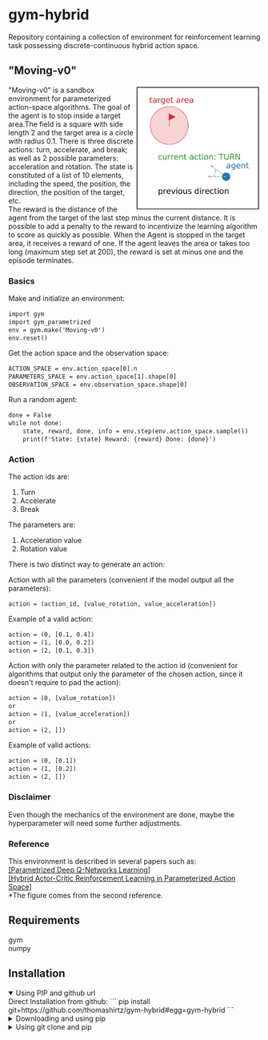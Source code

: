# gym-hybrid

Repository containing a collection of environment for reinforcement learning task possessing discrete-continuous hybrid action space.

## "Moving-v0" 

<img align="right" width="250"  src="moving-v0.jpg"> 

"Moving-v0" is a sandbox environment for parameterized action-space algorithms. The goal of the agent is to stop inside a target area.The field is a square
with side length 2 and the target area is a circle with radius 0.1. There is three discrete actions: turn, accelerate, and break; as well as 2 possible parameters: acceleration and rotation. The state is constituted of a list of 10 elements, including the speed, the position, the direction, the position of the target, etc.  
The reward is the distance of the agent from the target of the last step minus the current distance. It is possible to add a penalty to the reward to incentivize the learning algorithm to score as quickly as possible. When the Agent is stopped in the target area, it receives a reward of one. If the agent leaves the area or takes too long (maximum step set at 200), the reward is set at minus one and the episode terminates.

### Basics
Make and initialize an environment:
```
import gym
import gym_parametrized
env = gym.make('Moving-v0')
env.reset()
```

Get the action space and the observation space:
```
ACTION_SPACE = env.action_space[0].n
PARAMETERS_SPACE = env.action_space[1].shape[0]
OBSERVATION_SPACE = env.observation_space.shape[0]
```

Run a random agent:
```
done = False
while not done:
    state, reward, done, info = env.step(env.action_space.sample())
    print(f'State: {state} Reward: {reward} Done: {done}')
```


### Action

The action ids are: 
1. Turn
2. Accelerate
3. Break

The parameters are:
1. Acceleration value
2. Rotation value

There is two distinct way to generate an action:

Action with all the parameters (convenient if the model output all the parameters): 
```
action = (action_id, [value_rotation, value_acceleration])
```
Example of a valid action:
```
action = (0, [0.1, 0.4])
action = (1, [0.0, 0.2])
action = (2, [0.1, 0.3])
```

Action with only the parameter related to the action id (convenient for algorithms that output only the parameter
of the chosen action, since it doesn't require to pad the action): 
```
action = (0, [value_rotation])
or
action = (1, [value_acceleration])
or
action = (2, [])
```
Example of valid actions:
```
action = (0, [0.1])
action = (1, [0.2])
action = (2, [])
```

### Disclaimer 
Even though the mechanics of the environment are done, maybe the hyperparameter will need some further adjustments.

### Reference
This environment is described in several papers such as:  
[[Parametrized Deep Q-Networks Learning]](https://arxiv.org/pdf/1810.06394.pdf)  
[[Hybrid Actor-Critic Reinforcement Learning in Parameterized Action Space]](https://arxiv.org/pdf/1903.01344.pdf)  
*The figure comes from the second reference.

## Requirements
gym  
numpy

## Installation

<details open>
    <summary>Using PIP and github url</summary>
    Direct Installation from github:
    ```
    pip install git+https://github.com/thomashirtz/gym-hybrid#egg=gym-hybrid
    ```  
</details>

<details>
    <summary>Downloading and using pip</summary>
    Download the repository and run the command:
    ```
    python -m pip install -e place-where-the-file-is-located\gym-hybrid
    ```  
</details>

<details>
    <summary>Using git clone and pip</summary>
    Run the git command:
    ```
    git clone https://github.com/thomashirtz/gym-hybrid
    ```
    Then, from the cloned repository:
    ```
    pip install .
    ```
</details>



